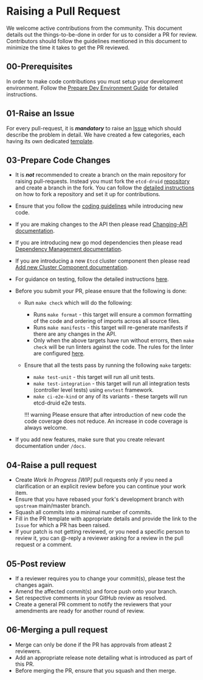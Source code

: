 # Raising a Pull Request

We welcome active contributions from the community. This document details out the things-to-be-done in order for us to consider a PR for review. Contributors should follow the guidelines mentioned in this document to minimize the time it takes to get the PR reviewed.

## 00-Prerequisites

In order to make code contributions you must setup your development environment. Follow the [Prepare Dev Environment Guide](prepare-dev-environment.md) for detailed instructions.

## 01-Raise an Issue

For every pull-request, it is ***mandatory*** to raise an [Issue](https://github.com/gardener/etcd-druid/issues) which should describe the problem in detail. We have created a few categories, each having its own dedicated [template](https://github.com/gardener/etcd-druid/tree/master/.github/ISSUE_TEMPLATE).

## 03-Prepare Code Changes

* It is ***not*** recommended to create a branch on the main repository for raising pull-requests. Instead you must fork the `etcd-druid` [repository](https://github.com/gardener/etcd-druid) and create a branch in the fork. You can follow the [detailed instructions](https://docs.github.com/en/pull-requests/collaborating-with-pull-requests/working-with-forks/fork-a-repo) on how to fork a repository and set it up for contributions.

* Ensure that you follow the [coding guidelines](https://google.github.io/styleguide/go/decisions) while introducing new code.

* If you are making changes to the API then please read [Changing-API documentation](changing-api.md).

* If you are introducing new go mod dependencies then please read [Dependency Management documentation](dependency-management.md).

* If you are introducing a new `Etcd` cluster component then please read [Add new Cluster Component documentation](add-new-etcd-cluster-component.md).

* For guidance on testing, follow the detailed instructions [here](testing.md).

* Before you submit your PR, please ensure that the following is done:

  * Run `make check` which will do the following:

    * Runs `make format` - this target will ensure a common formatting of the code and ordering of imports across all source files.
    * Runs `make manifests` - this target will re-generate manifests if there are any changes in the API.
    * Only when the above targets have run without errorrs, then `make check` will be run linters against the code. The rules for the linter are configured [here](https://github.com/gardener/etcd-druid/blob/3383e0219a6c21c6ef1d5610db964cc3524807c8/.golangci.yaml).

  * Ensure that all the tests pass by running the following `make` targets:

    * `make test-unit` - this target will run all unit tests.
    * `make test-integration` - this target will run all integration tests (controller level tests) using `envtest` framework.
    * `make ci-e2e-kind` or any of its variants - these targets will run etcd-druid e2e tests.

    !!! warning
        Please ensure that after introduction of new code the code coverage does not reduce. An increase in code coverage is always welcome.
  
* If you add new features, make sure that you create relevant documentation under `/docs`.

## 04-Raise a pull request

* Create *Work In Progress [WIP]* pull requests only if you need a clarification or an explicit review before you can continue your work item.
* Ensure that you have rebased your fork's development branch with `upstream` main/master branch.
* Squash all commits into a minimal number of commits.
* Fill in the PR template with appropriate details and provide the link to the `Issue` for which a PR has been raised.
* If your patch is not getting reviewed, or you need a specific person to review it, you can @-reply a reviewer asking for a review in the pull request or a comment.

## 05-Post review

* If a reviewer requires you to change your commit(s), please test the changes again.
* Amend the affected commit(s) and force push onto your branch.
* Set respective comments in your GitHub review as resolved.
* Create a general PR comment to notify the reviewers that your amendments are ready for another round of review.

## 06-Merging a pull request

* Merge can only be done if the PR has approvals from atleast 2 reviewers.
* Add an appropriate release note detailing what is introduced as part of this PR.
* Before merging the PR, ensure that you squash and then merge.